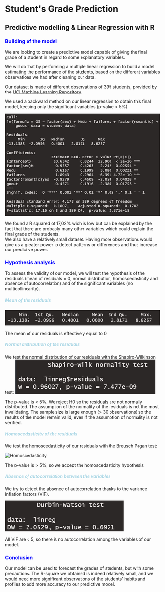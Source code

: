 # Student's Grade Prediction
## Predictive modelling & Linear Regression with R 

### <span style="color:blue"> Building of the model </span>
We are looking to create a predictive model capable of giving the final grade of a student in regard to some explanatory variables.

We will do that by performing a multiple linear regression to build a model estimating the performance of the students, based on the different
variables observations we had after cleaning our data.

Our dataset is made of different observations of 395 students, provided by the [UCI Machine Learning Repository](https://archive.ics.uci.edu/ml/datasets/Student+Performance).

We used a backward method on our linear regression to obtain this final model, keeping only the significant variables (p-value < 5%)

![final model](Images/model.jpg)

We found a R squared of 17,02% wich is low but can be explained by the fact that there are probably many other variables which could explain the final grade of the students.</br>
We also have a relatively small dataset. Having more observations would give us a greater power to detect patterns or differences and thus increase our predictive power.

###  <span style="color:blue"> Hypothesis analysis</span>

To assess the validity of our model, we will test the hypothesis of the residuals (mean of residuals = 0, normal distribution, homoscedasticity and absence of autocorrelation) and of the significant variables (no multicollinearity).

##### <span style="color:lightblue"> Mean of the residuals</span>

![Mean hypothesis](Images/mean.jpg)

The mean of our residuals is effectively equal to 0 

##### <span style="color:lightblue"> Normal distribution of the residuals</span>

We test the normal distribution of our residuals with the Shapiro-Wilkinson test:
![Normal Distribution](Images/normality.jpg)

The p-value is < 5%.
We reject H0 so the residuals are not normally distributed.
The assumption of the normality of the residuals is not the most invalidating. The sample size is large enough (> 30 observations) so the results of the model remain valid, even if the assumption of normality is not verified.

##### <span style="color:lightblue"> Homoscedasticity of the residuals</span>

We test the homoscedasticity of our residuals with the Breusch Pagan test:

![Homoscedasticity](Images/homoscedasticty.jpg)

The p-value is > 5%, so we accept the homoscedasticity hypothesis

#####  <span style="color:lightblue"> Absence of autocorrelation between the variables</span>

We try to detect the absence of autocorrelation thanks to the variance inflation factors (VIF).

![VIF](Images/autocorrelation.jpg)

All VIF are < 5, so there is no autocorrelation among the variables of our model. 

###  <span style="color:blue"> Conclusion</span>

Our model can be used to forecast the grades of students, but with some precautions. 
The R-square we obtained is indeed relatively small, and we would need more significant observations of the students' habits and profiles to add more accuracy to our predictive model. 
